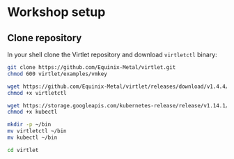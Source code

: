 # Workshop setup
## Clone repository

In your shell clone the Virtlet repository and download `virtletctl` binary:

```bash
git clone https://github.com/Equinix-Metal/virtlet.git 
chmod 600 virtlet/examples/vmkey

wget https://github.com/Equinix-Metal/virtlet/releases/download/v1.4.4/virtletctl
chmod +x virtletctl

wget https://storage.googleapis.com/kubernetes-release/release/v1.14.1/bin/linux/amd64/kubectl
chmod +x kubectl

mkdir -p ~/bin
mv virtletctl ~/bin
mv kubectl ~/bin

cd virtlet
```
